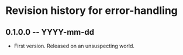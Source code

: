 # Revision history for error-handling

## 0.1.0.0 -- YYYY-mm-dd

* First version. Released on an unsuspecting world.
